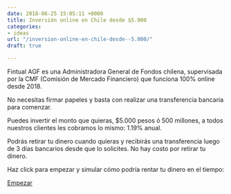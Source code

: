 ```yaml
---
date: 2018-06-25 15:05:11 +0000
title: Inversión online en Chile desde $5.000
categories:
- ideas
url: "/inversion-online-en-chile-desde--5.000/"
draft: true

---
```

Fintual AGF es una Administradora General de Fondos chilena, supervisada por la CMF (Comisión de Mercado Financiero) que funciona 100% online desde 2018.

No necesitas firmar papeles y basta con realizar una transferencia bancaria para comenzar.

Puedes invertir el monto que quieras, $5.000 pesos ó 500 millones, a todos nuestros clientes les cobramos lo mismo: 1.19% anual.

Podrás retirar tu dinero cuando quieras y recibirás una transferencia luego de 3 días bancarios desde que lo solicites. No hay costo por retirar tu dinero.

Haz click para empezar y simular cómo podría rentar tu dinero en el tiempo:

<a class="simulator-page__button btn btn--secondary" href="https://fintual.com/?utm_source=edu&utm_medium=landing&utm_campaign=inversion-online#empezar">Empezar</a>